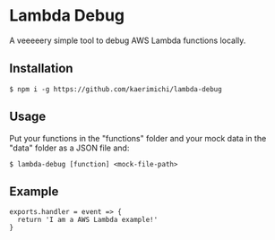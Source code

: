 # Lambda Debug

A veeeeery simple tool to debug AWS Lambda functions locally.

## Installation

```
$ npm i -g https://github.com/kaerimichi/lambda-debug
```

## Usage

Put your functions in the "functions" folder and your mock data in the "data" folder as a JSON file and:

```
$ lambda-debug [function] <mock-file-path>
```

## Example

```
exports.handler = event => {
  return 'I am a AWS Lambda example!'
}
```
